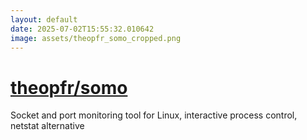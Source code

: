 ```yaml
---
layout: default
date: 2025-07-02T15:55:32.010642
image: assets/theopfr_somo_cropped.png
---
```


# [theopfr/somo](https://github.com/theopfr/somo)

Socket and port monitoring tool for Linux, interactive process control, netstat alternative
